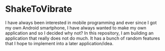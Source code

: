 # ShakeToVibrate

I have always been interested in mobile programming and ever since I got my own
Android smartphone, I have always wanted to make my own application and so I 
decided why not? In this repository, I am building an application that really 
does not do much. It has a bunch of random features that I hope to implement
into a later application/idea.
